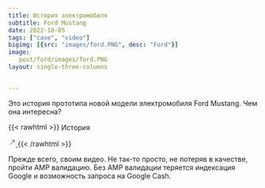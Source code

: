 ```yaml
---
title: История электромобиля 
subtitle: Ford Mustang 
date: 2022-10-05
tags: ["case", "video"]
bigimg: [{src: "images/ford.PNG", desc: "Ford"}]
image:
   post/ford/images/ford.PNG
layout: single-three-columns


---
```


Это история прототипа новой модели электромобиля  Ford Mustang. Чем она интересна?
<!--more-->
{{< rawhtml >}}
<a class="story-button" href="https://www.inputmag.com/design/fords-mustang-mach-e-1400-prototype-makes-a-tesla-look-like-a-toy/amp" target="_blank"><span style=" vertical-align: middle;
  display: inline-block;"> История</span>



<svg width="15" height="16" viewBox="0 0 15 16" fill="none"><path d="M3.52336 12.3373L12.1979 3.66273M12.1979 3.66273L7.15091 3.66273M12.1979 3.66273L12.1979 8.70977" stroke="#383838"></path></svg>
</a>
{{< /rawhtml >}}                                                

   
Прежде всего, своим видео. Не так-то просто, не потеряв в качестве,  пройти AMP валидацию. Без AMP валидации  теряeтся индексация Google и возможность запроса на Google Cash. 
 

